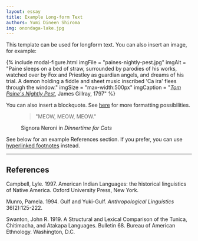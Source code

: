 ```yaml
---
layout: essay
title: Example Long-form Text
authors: Yumi Dineen Shiroma
img: onondaga-lake.jpg
---
```

This template can be used for longform text. You can also insert an image, for example:

{% include modal-figure.html
  imgFile = "paines-nightly-pest.jpg"
  imgAlt = "Paine sleeps on a bed of straw, surrounded by parodies of his works, watched over by Fox and Priestley as guardian angels, and dreams of his trial. A demon holding a fiddle and sheet music inscribed 'Ca ira' flees through the window."
  imgSize = "max-width:500px"
  imgCaption = "<a href='https://diglib.amphilsoc.org/islandora/object/graphics%3A7694' target='_blank'><i>Tom Paine's Nightly Pest</i></a>, James Gillray, 1797"
%}

You can also insert a blockquote. See [here](https://getbootstrap.com/docs/5.0/content/typography/) for more formatting possibilities.

<figure>
    <blockquote class="blockquote">
        <p>"MEOW, MEOW, MEOW."</p>
    </blockquote>
    <figcaption class="blockquote-footer">
        Signora Neroni in <cite title="Dinnertime for Cats">Dinnertime for Cats</cite>
    </figcaption>
</figure>

See below for an example References section. If you prefer, you can use <a href="{{ '/essays/text-with-footnotes' | relative_url }}">hyperlinked footnotes</a> instead.

---

## References

Campbell, Lyle. 1997. American Indian Languages: the historical linguistics of Native America. Oxford University Press, New York.

Munro, Pamela. 1994. Gulf and Yuki-Gulf. *Anthropological Linguistics* 36(2):125-222.

Swanton, John R. 1919. A Structural and Lexical Comparison of the Tunica, Chitimacha, and Atakapa Languages. Bulletin 68. Bureau of American Ethnology. Washington, D.C.